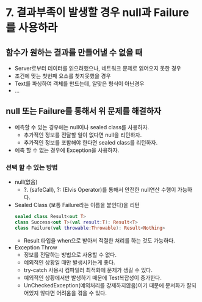 # 7. 결과부족이 발생할 경우 null과 Failure를 사용하라

## 함수가 원하는 결과를 만들어낼 수 없을 때
- Server로부터 데이터를 읽으려했으나, 네트워크 문제로 읽어오지 못한 경우
- 조건에 맞는 첫번째 요소를 찾지못했을 경우
- Text를 파싱하여 객체를 만드는데, 알맞은 형식이 아닌경우
- …

## null 또는 Failure를 통해서 위 문제를 해결하자
- 예측할 수 있는 경우에는 null이나 sealed class를 사용하자.
    - 추가적인 정보를 전달할 일이 없다면 null을 리턴하자.
    - 추가적인 정보를 포함해야 한다면 sealed class를 리턴하자.
- 예측 할 수 없는 경우에 Exception을 사용하자.

### 선택 할 수 있는 방법
- null(없음)
    - ?. (safeCall), ?: (Elvis Operator)를 통해서 안전한 null연산 수행이 가능하다.
- Sealed Class (보통 Failure라는 이름을 붙인다)을 리턴
    ```kotlin
    sealed class Result<out T>
    class Success<out T>(val result:T): Result<T>
    class Failure(val throwable:Throwable): Result<Nothing>
    ```
    - Result 타입을 when으로 받아서 적절한 처리를 하는 것도 가능하다.
- Exception Throw
    - 정보를 전달하는 방법으로 사용할 수 없다.
    - 예외적인 상황일 때만 발생시키는게 좋다.
    - try-catch 사용시 컴파일러 최적화에 문제가 생길 수 있다.
    - 예외적인 상황에서만 발생하기 때문에 Test복잡성이 증가한다.
    - UnCheckedException(예외처리를 강제하지않음)이기 때문에 문서화가 잘되어있지 않다면 어려움을 겪을 수 있다.